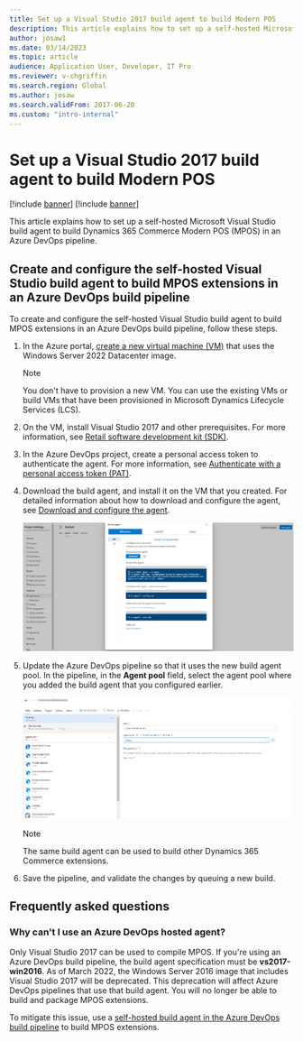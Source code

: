 ```yaml
---
title: Set up a Visual Studio 2017 build agent to build Modern POS
description: This article explains how to set up a self-hosted Microsoft Visual Studio build agent to build Dynamics 365 Commerce Modern POS (MPOS) in an Azure DevOps pipeline.
author: josaw1
ms.date: 03/14/2023
ms.topic: article
audience: Application User, Developer, IT Pro
ms.reviewer: v-chgriffin
ms.search.region: Global
ms.author: josaw
ms.search.validFrom: 2017-06-20
ms.custom: "intro-internal"
---
```


# Set up a Visual Studio 2017 build agent to build Modern POS

[!include [banner](../../includes/banner.md)]
[!include [banner](../../includes/retail-sdk-deprecation-banner.md)]

This article explains how to set up a self-hosted Microsoft Visual Studio build agent to build Dynamics 365 Commerce Modern POS (MPOS) in an Azure DevOps pipeline.

## Create and configure the self-hosted Visual Studio build agent to build MPOS extensions in an Azure DevOps build pipeline

To create and configure the self-hosted Visual Studio build agent to build MPOS extensions in an Azure DevOps build pipeline, follow these steps.

1. In the Azure portal, [create a new virtual machine (VM)](/azure/virtual-machines/windows/quick-create-portal) that uses the Windows Server 2022 Datacenter image.

    > [!NOTE]
    > You don't have to provision a new VM. You can use the existing VMs or build VMs that have been provisioned in Microsoft Dynamics Lifecycle Services (LCS).

1. On the VM, install Visual Studio 2017 and other prerequisites. For more information, see [Retail software development kit (SDK)](retail-sdk-overview.md#prerequisites).
1. In the Azure DevOps project, create a personal access token to authenticate the agent. For more information, see [Authenticate with a personal access token (PAT)](/azure/devops/pipelines/agents/v2-windows?view=azure-devops#authenticate-with-a-personal-access-token-pat&preserve-view=true).
1. Download the build agent, and install it on the VM that you created. For detailed information about how to download and configure the agent, see [Download and configure the agent](/azure/devops/pipelines/agents/v2-windows?view=azure-devops#download-and-configure-the-agent&preserve-view=true).

    ![Build agent setup.](media/AgentSetup.png)

1. Update the Azure DevOps pipeline so that it uses the new build agent pool. In the pipeline, in the **Agent pool** field, select the agent pool where you added the build agent that you configured earlier.

    ![Pipeline configuration.](media/AgentConfigure.png)

    > [!NOTE]
    > The same build agent can be used to build other Dynamics 365 Commerce extensions.

1. Save the pipeline, and validate the changes by queuing a new build.

## Frequently asked questions

### Why can't I use an Azure DevOps hosted agent?

Only Visual Studio 2017 can be used to compile MPOS. If you're using an Azure DevOps build pipeline, the build agent specification must be **vs2017-win2016**. As of March 2022, the Windows Server 2016 image that includes Visual Studio 2017 will be deprecated. This deprecation will affect Azure DevOps pipelines that use that build agent. You will no longer be able to build and package MPOS extensions.

To mitigate this issue, use a [self-hosted build agent in the Azure DevOps build pipeline](/azure/devops/pipelines/agents/v2-windows?view=azure-devops&preserve-view=true) to build MPOS extensions.
